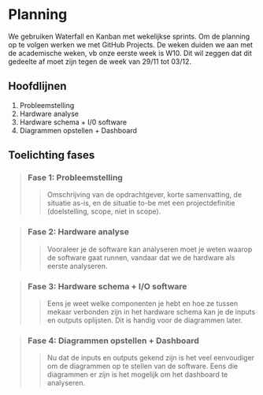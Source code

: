 # Planning

We gebruiken Waterfall en Kanban met wekelijkse sprints.
Om de planning op te volgen werken we met GitHub Projects.
De weken duiden we aan met de academische weken, vb onze eerste week is W10. Dit wil zeggen dat dit gedeelte af moet zijn tegen de week van 29/11 tot 03/12.

## Hoofdlijnen
1. Probleemstelling
2. Hardware analyse
3. Hardware schema + I/0 software
4. Diagrammen opstellen + Dashboard

## Toelichting fases

> ### Fase 1: Probleemstelling
>> Omschrijving van de opdrachtgever, korte samenvatting, de situatie as-is, en de situatie to-be met een projectdefinitie (doelstelling, scope, niet in scope).

> ### Fase 2: Hardware analyse
>> Vooraleer je de software kan analyseren moet je weten waarop de software gaat runnen, vandaar dat we de hardware als eerste analyseren.

> ### Fase 3: Hardware schema + I/O software
>> Eens je weet welke componenten je hebt en hoe ze tussen mekaar verbonden zijn in het hardware schema kan je de inputs en outputs oplijsten. Dit is handig voor de diagrammen later.

> ### Fase 4: Diagrammen opstellen + Dashboard
>> Nu dat de inputs en outputs gekend zijn is het veel eenvoudiger om de diagrammen op te stellen van de software. Eens die diagrammen er zijn is het mogelijk om het dashboard te analyseren.